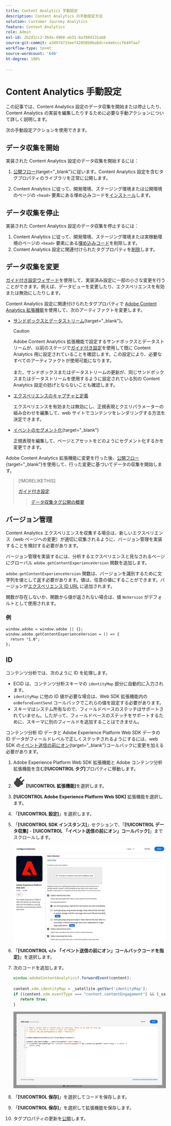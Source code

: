 ```yaml
---
title: Content Analytics 手動設定
description: Content Analytics の手動設定方法
solution: Customer Journey Analytics
feature: Content Analytics
role: Admin
exl-id: 2b2d1cc2-36da-4960-ab31-0a398d131ab8
source-git-commit: a3d974733eef42050b0ba8dcce4ebcccf649faa7
workflow-type: tm+mt
source-wordcount: '640'
ht-degree: 100%

---
```


# Content Analytics 手動設定

この記事では、Content Analytics 設定のデータ収集を開始または停止したり、Content Analytics の実装を編集したりするために必要な手動アクションについて詳しく説明します。

次の手動設定アクションを使用できます。

## データ収集を開始

実装された Content Analytics 設定のデータ収集を開始するには：

1. [公開フロー](https://experienceleague.adobe.com/ja/docs/experience-platform/tags/publish/overview){target="_blank"}に従います。Content Analytics 設定を含むタグプロパティのライブラリを正常に公開します。

1. Content Analytics に従って、開発環境、ステージング環境または公開環境のページの `<head>` 要素にある埋め込みコードを[インストール](https://experienceleague.adobe.com/ja/docs/experience-platform/tags/publish/environments/environments#installation)します。


## データ収集を停止

実装された Content Analytics 設定のデータ収集を停止するには：

1. Content Analytics に従って、開発環境、ステージング環境または実稼動環境のページの `<head>` 要素にある[埋め込みコード](https://experienceleague.adobe.com/ja/docs/experience-platform/tags/publish/environments/environments)を削除します。
1. Content Analytics 設定に関連付けられたタグプロパティを[削除](https://experienceleague.adobe.com/ja/docs/experience-platform/tags/publish/overview)します。



## データ収集を変更

[ガイド付き設定ウィザード](guided.md)を使用して、実装済み設定に一部の小さな変更を行うことができます。例えば、データビューを変更したり、エクスペリエンスを有効または無効にしたりします。

Content Analytics 設定に関連付けられたタグプロパティで [Adobe Content Analytics 拡張機能](https://experienceleague.adobe.com/ja/docs/experience-platform/tags/extensions/client/content-analytics/overview)を使用して、次のアーティファクトを変更します。

* [サンドボックスとデータストリーム](https://experienceleague.adobe.com/ja/docs/experience-platform/tags/extensions/client/content-analytics/overview#configure-datastreams){target="_blank"}。

  >[!CAUTION]
  >
  >Adobe Content Analytics 拡張機能で設定するサンドボックスとデータストリームが、以前のステージで[ガイド付き設定](guided.md)を使用して既に Content Analytics 用に設定されていることを確認します。この設定により、必要なすべてのアーティファクトが使用可能になります。<br/><br/>また、サンドボックスまたはデータストリームの更新が、同じサンドボックスまたはデータストリームを使用するように設定されている別の Content Analytics 設定の妨げとならないことも確認します。
  >

* [エクスペリエンスのキャプチャと定義](https://experienceleague.adobe.com/ja/docs/experience-platform/tags/extensions/client/content-analytics/overview?lang=ja#configure-experience-capture-and-definition)

  エクスペリエンスを有効または無効にし、正規表現とクエリパラメーターの組み合わせを編集して、web サイトでコンテンツをレンダリングする方法を決定できます。

* [イベントのセグメント化](https://experienceleague.adobe.com/ja/docs/experience-platform/tags/extensions/client/content-analytics/overview#configure-event-segmenting){target="_blank"}

  正規表現を編集して、ページとアセットをどのようにセグメント化するかを変更できます。


Adobe Content Analytics 拡張機能に変更を行った後、[公開フロー](https://experienceleague.adobe.com/ja/docs/experience-platform/tags/publish/overview){target="_blank"}を使用して、行った変更に基づいてデータの収集を開始します。



>[!MORELIKETHIS]
>
>[ガイド付き設定](guided.md)
>>[データ収集タグ公開の概要](https://experienceleague.adobe.com/ja/docs/experience-platform/tags/publish/overview)
>


## バージョン管理

Content Analytics エクスペリエンスを収集する場合は、新しいエクスペリエンス（web ページへの変更）が適切に収集されるように、バージョン管理を実装することを検討する必要があります。

バージョン管理を実装するには、分析するエクスペリエンスと見なされるページにグローバル `adobe.getContentExperienceVersion` 関数を追加します。

`adobe.getContentExperienceVersion` 関数は、バージョンを識別するために文字列を値として返す必要があります。値は、任意の値にすることができます。バージョンが[エクスペリエンス ID URL](/help/content-analytics/report/components.md#experience-metadata) に追加されます。

関数が存在しないか、関数から値が返されない場合は、値 `NoVersion` がデフォルトとして使用されます。

### 例

```
window.adobe = window.adobe || {};
window.adobe.getContentExperienceVersion = () => {
  return "1.0";
};
```

## ID

コンテンツ分析では、次のように ID を処理します。

* ECID は、コンテンツ分析スキーマの `identityMap` 部分に自動的に入力されます。
* `identityMap` に他の ID 値が必要な場合は、Web SDK 拡張機能内の `onBeforeEventSend` コールバックでこれらの値を設定する必要があります。
* スキーマはシステム所有なので、フィールドベースのステッチはサポートされていません。したがって、フィールドベースのステッチをサポートするために、スキーマに別のフィールドを追加することはできません。


コンテンツ分析 ID データと Adobe Experience Platform Web SDK データの ID データがフィールドレベルで正しくステッチされるようにするには、web SDK の[イベント送信の前にオン](https://experienceleague.adobe.com/ja/docs/experience-platform/web-sdk/commands/configure/onbeforeeventsend){target="_blank"}コールバックに変更を加える必要があります。

1. Adobe Experience Platform Web SDK 拡張機能と Adobe コンテンツ分析拡張機能を含む&#x200B;**[!UICONTROL タグ]**&#x200B;プロパティに移動します。
1. ![プラグ](/help/assets/icons/Plug.svg) **[!UICONTROL 拡張機能]**&#x200B;を選択します。
1. **[!UICONTROL Adobe Experience Platform Web SDK]** 拡張機能を選択します。
1. 「**[!UICONTROL 設定]**」を選択します。
1. 「**[!UICONTROL SDK インスタンス]**」セクションで、「**[!UICONTROL データ収集]** - **[!UICONTROL 「イベント送信の前にオン」コールバック]**」までスクロールします。

   ![「イベント送信の前にオン」コールバック](/help/content-analytics/assets/onbeforeeventsendcallback.png)

1. 「**[!UICONTROL &lt;/> 「イベント送信の前にオン」コールバックコードを指定]**」を選択します。
1. 次のコードを追加します。

   ```javascript
   window.adobeContentAnalytics?.forwardEvent(content);
   
   content.xdm.identityMap = _satellite.getVar('identityMap');
   if ((content.xdm.eventType === "content.contentEngagement") && (_satellite.getVar('identityMap') != null)) {
      return true;
   }
   ```

   ![「イベント送信の前にオン」コールバック](/help/content-analytics/assets/onbeforeeventsendcallbackcode.png)

1. 「**[!UICONTROL 保存]**」を選択してコードを保存します。
1. 「**[!UICONTROL 保存]**」を選択して拡張機能を保存します。
1. タグプロパティの更新を[公開](https://experienceleague.adobe.com/ja/docs/experience-platform/tags/publish/overview)します。





